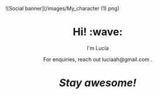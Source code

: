 ![Social banner](/images/My_character (1).png)
<h1 align='center'> Hi! :wave:</h1>
<p align='center'>
I'm Lucía 
</p>
<p align='center'>For enquiries, reach out luciaah@gmail.com </a>.</p>

<h1 align='center'><i>Stay awesome!</i></h1>

